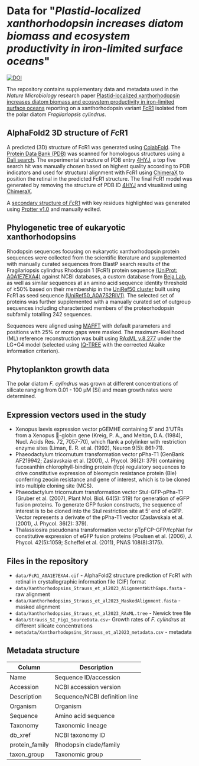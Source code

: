 # Data for "_Plastid-localized xanthorhodopsin increases diatom biomass and ecosystem productivity in iron-limited surface oceans_"
[![DOI](https://zenodo.org/badge/687189446.svg)](https://zenodo.org/badge/latestdoi/687189446)

The repository contains supplementary data and metadata used in the _Nature Microbiology_ research paper [Plastid-localized xanthorhodopsin increases diatom biomass and ecosystem productivity in iron-limited surface oceans](https://www.nature.com/nmicrobiol/) reporting on a xanthorhodopsin variant [FcR1](https://www.uniprot.org/uniprotkb/A0A1E7EXA4/) isolated from the polar diatom _Fragilariopsis cylindrus_.

## AlphaFold2 3D structure of *Fc*R1
A predicted (3D) structure of FcR1 was generated using [ColabFold](https://github.com/sokrypton/ColabFold). The [Protein Data Bank (PDB)](http://rcsb.org) was scanned for homologous structures using a [Dali search](http://ekhidna2.biocenter.helsinki.fi/dali). The experimental structure of PDB entry [4HYJ](https://doi.org/10.2210/pdb4HYJ/pdb), a top five search hit was manually chosen based on highest quality according to PDB indicators and used for structural alignment with FcR1 using [ChimeraX](https://www.cgl.ucsf.edu/chimerax/) to position the retinal in the predicted FcR1 structure. The final FcR1 model was generated by removing the structure of PDB ID [4HYJ](https://doi.org/10.2210/pdb4HYJ/pdb) and visualized using [ChimeraX](https://www.cgl.ucsf.edu/chimerax/).

A [secondary structure of *Fc*R1](http://wlab.ethz.ch/protter/#up=A0A1E7EXA4&nterm=phobius.nterm&tm=PHOBIUS.TM,255-272&mc=whitesmoke&lc=blue&tml=none&numbers&legend&n:retinal%20Schiff%20base%20K-261,cc:white,fc:deeppink,bc:deeppink=261&n:proton%20donor%20glutamic%20acid%20E-132,cc:white,fc:black,bc:black=132&n:proton%20acceptor%20aspartic%20acid%20D-121,cc:white,fc:black,bc:black=121&n:spectral%20tuning%20Lys-129,cc:white,fc:limegreen,bc:limegreen=129&n:retinal%20binding%20pocket,cc:white,fc:dimgray,bc:dimgray=119,122,126,160,161,165,181,184,185,188,226,229,230,233,253,260&n:Lysine-rich%20motif,s:diamond,cc:white,fc:orange,bc:orange=21-30&n:potential%20signal%20peptide,cc:white,fc:red,bc:red=1-14&format=svg) with key residues highlighted was generated using [Protter v1.0](https://github.com/ulo/Protter) and manually edited.

## Phylogenetic tree of eukaryotic xanthorhodopsins
Rhodopsin sequences focusing on eukaryotic xanthorhodopsin protein sequences were collected from the scientific literature and supplemented with manually curated sequences from BlastP search results of the Fragilariopsis cylindrus Rhodopsin 1 (FcR1) protein sequence [(UniProt: A0A1E7EXA4)](https://www.uniprot.org/uniprotkb/A0A1E7EXA4/) against NCBI databases, a custom database from [Beja Lab](https://github.com/BejaLab), as well as similar sequences at an amino acid sequence identity threshold of ≥50% based on their membership in the [UniRef50 cluster](https://www.uniprot.org/uniref/) built using FcR1 as seed sequence [(UniRef50_A0A7S2RIV1)](https://www.uniprot.org/uniref/UniRef50_A0A7S2RIV1). The selected set of proteins was further supplemented with a manually curated set of outgroup sequences including characterized members of the proteorhodopsin subfamily totalling 242 sequences.

Sequences were aligned using [MAFFT](https://mafft.cbrc.jp/alignment/software/) with default parameters and positions with 25% or more gaps were masked. The maximum-likelihood (ML) reference reconstruction was built using [RAxML v.8.277](https://github.com/stamatak/standard-RAxML) under the LG+G4 model (selected using [IQ-TREE](https://github.com/Cibiv/IQ-TREE) with the corrected Akaike information criterion).

## Phytoplankton growth data
The polar diatom _F. cylindrus_ was grown at different concentrations of silicate ranging from 0.01 - 100 µM [Si] and mean growth rates were determined.

## Expression vectors used in the study
+ Xenopus laevis expression vector pGEMHE containing 5’ and 3’UTRs from a Xenopus -globin gene (Kreig, P. A., and Melton, D.A. (1984), Nucl. Acids Res. 72, 7057-70), which flank a polylinker with restriction enzyme sites (Liman, E. R. et al. (1992), Neuron 9(5): 861-71).
+ Phaeodactylum tricornutum transformation vector pPha-T1 (GenBank AF219942; Zaslavskaia et al. (2001), J. Phycol. 36(2): 379) containing fucoxanthin chlorophyll-binding protein (fcp) regulatory sequences to drive constitutive expression of bleomycin resistance protein (Ble) conferring zeocin resistance and gene of interest, which is to be cloned into multiple cloning site (MCS).
+ Phaeodactylum tricornutum transformation vector StuI-GFP-pPha-T1 (Gruber et al. (2007), Plant Mol. Biol. 64(5): 519) for generation of eGFP fusion proteins. To generate GFP fusion constructs, the sequence of interest is to be cloned into the StuI restriction site at 5’ end of eGFP. Vector represents a derivate of the pPha-T1 vector (Zaslavskaia et al. (2001), J. Phycol. 36(2): 379).
+ Thalassiosira pseudonana transformation vector pTpFCP-GFP/fcpNat for constitutive expression of eGFP fusion proteins (Poulsen et al. (2006), J. Phycol. 42(5):1059; Scheffel et al. (2011), PNAS 108(8):3175).

## Files in the repository
+ `data/FcR1_A0A1E7EXA4.cif` - AlphaFold2 structure prediction of FcR1 with retinal in crystallographic information file (CIF) format
+ `data/Xanthorhodopsins_Strauss_et_al2023_AlignmentWithGaps.fasta` - raw alignment
+ `data/Xanthorhodopsins_Strauss_et_al2023_MaskedAlignment.fasta` - masked alignment
+ `data/Xanthorhodopsins_Strauss_et_al2023_RAxML.tree` - Newick tree file
+ `data/Strauss_SI_Fig1_SourceData.csv`- Growth rates of _F. cylindrus_ at different silicate concentrations
+ `metadata/Xanthorhodopsins_Strauss_et_al2023_metadata.csv` - metadata

## Metadata structure
| Column | Description |
| --- | --- |
| Name | Sequence ID/accession |
| Accession | NCBI  accession version |
| Description | Sequence/NCBI definition line |
| Organism | Organism |
| Sequence | Amino acid sequence |
| Taxonomy | Taxonomic lineage |
| db_xref | NCBI taxonomy ID |
| protein_family | Rhodopsin clade/family |
| taxon_group | Taxonomic group |
